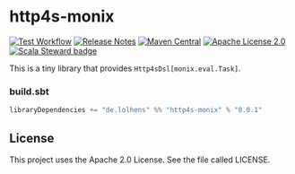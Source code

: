 # http4s-monix
[![Test Workflow](https://github.com/LolHens/http4s-monix/workflows/test/badge.svg)](https://github.com/LolHens/http4s-monix/actions?query=workflow%3Atest)
[![Release Notes](https://img.shields.io/github/release/LolHens/http4s-monix.svg?maxAge=3600)](https://github.com/LolHens/http4s-monix/releases/latest)
[![Maven Central](https://img.shields.io/maven-central/v/de.lolhens/http4s-monix_2.13)](https://search.maven.org/artifact/de.lolhens/http4s-monix_2.13)
[![Apache License 2.0](https://img.shields.io/github/license/LolHens/http4s-monix.svg?maxAge=3600)](https://www.apache.org/licenses/LICENSE-2.0)
[![Scala Steward badge](https://img.shields.io/badge/Scala_Steward-helping-blue.svg?style=flat&logo=data:image/png;base64,iVBORw0KGgoAAAANSUhEUgAAAA4AAAAQCAMAAAARSr4IAAAAVFBMVEUAAACHjojlOy5NWlrKzcYRKjGFjIbp293YycuLa3pYY2LSqql4f3pCUFTgSjNodYRmcXUsPD/NTTbjRS+2jomhgnzNc223cGvZS0HaSD0XLjbaSjElhIr+AAAAAXRSTlMAQObYZgAAAHlJREFUCNdNyosOwyAIhWHAQS1Vt7a77/3fcxxdmv0xwmckutAR1nkm4ggbyEcg/wWmlGLDAA3oL50xi6fk5ffZ3E2E3QfZDCcCN2YtbEWZt+Drc6u6rlqv7Uk0LdKqqr5rk2UCRXOk0vmQKGfc94nOJyQjouF9H/wCc9gECEYfONoAAAAASUVORK5CYII=)](https://scala-steward.org)

This is a tiny library that provides `Http4sDsl[monix.eval.Task]`.

### build.sbt
```sbt
libraryDependencies += "de.lolhens" %% "http4s-monix" % "0.0.1"
```

## License
This project uses the Apache 2.0 License. See the file called LICENSE.
